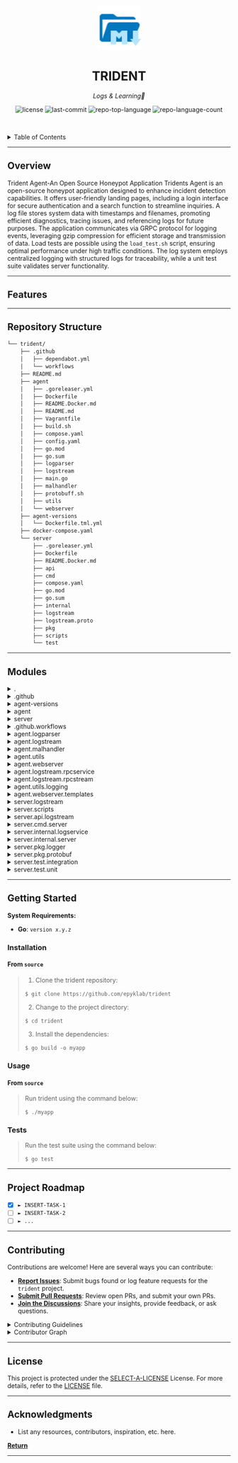 <p align="center">
  <img src="https://raw.githubusercontent.com/PKief/vscode-material-icon-theme/ec559a9f6bfd399b82bb44393651661b08aaf7ba/icons/folder-markdown-open.svg" width="100" alt="project-logo">
</p>
<p align="center">
    <h1 align="center">TRIDENT</h1>
</p>
<p align="center">
    <em>Logs & Learning💾</em>
</p>
<p align="center">
	<img src="https://img.shields.io/github/license/epyklab/trident?style=default&logo=opensourceinitiative&logoColor=white&color=0080ff" alt="license">
	<img src="https://img.shields.io/github/last-commit/epyklab/trident?style=default&logo=git&logoColor=white&color=0080ff" alt="last-commit">
	<img src="https://img.shields.io/github/languages/top/epyklab/trident?style=default&color=0080ff" alt="repo-top-language">
	<img src="https://img.shields.io/github/languages/count/epyklab/trident?style=default&color=0080ff" alt="repo-language-count">
<p>
<p align="center">
	<!-- default option, no dependency badges. -->
</p>

<br><!-- TABLE OF CONTENTS -->
<details>
  <summary>Table of Contents</summary><br>

- [ Overview](#-overview)
- [ Features](#-features)
- [ Repository Structure](#-repository-structure)
- [ Modules](#-modules)
- [ Getting Started](#-getting-started)
  - [ Installation](#-installation)
  - [ Usage](#-usage)
  - [ Tests](#-tests)
- [ Project Roadmap](#-project-roadmap)
- [ Contributing](#-contributing)
- [ License](#-license)
- [ Acknowledgments](#-acknowledgments)
</details>
<hr>

##  Overview

Trident Agent-An Open Source Honeypot Application Tridents Agent is an open-source honeypot application designed to enhance incident detection capabilities. It offers user-friendly landing pages, including a login interface for secure authentication and a search function to streamline inquiries. A log file stores system data with timestamps and filenames, promoting efficient diagnostics, tracing issues, and referencing logs for future purposes. The application communicates via GRPC protocol for logging events, leveraging gzip compression for efficient storage and transmission of data. Load tests are possible using the `load_test.sh` script, ensuring optimal performance under high traffic conditions. The log system employs centralized logging with structured logs for traceability, while a unit test suite validates server functionality.

---

##  Features



---

##  Repository Structure

```sh
└── trident/
    ├── .github
    │   ├── dependabot.yml
    │   └── workflows
    ├── README.md
    ├── agent
    │   ├── .goreleaser.yml
    │   ├── Dockerfile
    │   ├── README.Docker.md
    │   ├── README.md
    │   ├── Vagrantfile
    │   ├── build.sh
    │   ├── compose.yaml
    │   ├── config.yaml
    │   ├── go.mod
    │   ├── go.sum
    │   ├── logparser
    │   ├── logstream
    │   ├── main.go
    │   ├── malhandler
    │   ├── protobuff.sh
    │   ├── utils
    │   └── webserver
    ├── agent-versions
    │   └── Dockerfile.tml.yml
    ├── docker-compose.yaml
    └── server
        ├── .goreleaser.yml
        ├── Dockerfile
        ├── README.Docker.md
        ├── api
        ├── cmd
        ├── compose.yaml
        ├── go.mod
        ├── go.sum
        ├── internal
        ├── logstream
        ├── logstream.proto
        ├── pkg
        ├── scripts
        └── test
```

---

##  Modules

<details closed><summary>.</summary>

| File                                                                                      | Summary                                                                                                                                                                                                                                                                                                                                                                                      |
| ---                                                                                       | ---                                                                                                                                                                                                                                                                                                                                                                                          |
| [docker-compose.yaml](https://github.com/epyklab/trident/blob/master/docker-compose.yaml) | Orchestrates two services-Trident agent and server, within predefined IP address subnets for communication (172.16.238.x & 172.16.239.x).2. Employs custom Docker images from GitHub Container Registry (ghcr.io/epyklab) for each service, and opens essential ports (8080).3. Ensures always-on restart of services and elevated container capabilities to administer network (NET_ADMIN). |

</details>

<details closed><summary>.github</summary>

| File                                                                                    | Summary                                                                                                                                                                                                                                                  |
| ---                                                                                     | ---                                                                                                                                                                                                                                                      |
| [dependabot.yml](https://github.com/epyklab/trident/blob/master/.github/dependabot.yml) | Dependabot configuration file optimizes the software repository by automatically updating devcontainer packages on a weekly basis, fostering version consistency and promoting efficiency in package management within the projects container ecosystem. |

</details>

<details closed><summary>agent-versions</summary>

| File                                                                                                   | Summary                                                                                                                                                                                                                                                                                                                                                                                                                                                                                                                                            |
| ---                                                                                                    | ---                                                                                                                                                                                                                                                                                                                                                                                                                                                                                                                                                |
| [Dockerfile.tml.yml](https://github.com/epyklab/trident/blob/master/agent-versions/Dockerfile.tml.yml) | Dockerfile.tml.yml prepares the agents Go binaries for efficient execution by defining the required GO_VERSION and target architecture (GOARCH).2. Streamline: The script optimizes the build process, using caching and mounting essential directories to reduce compilation time and dependency management.3. Deploy: Finally, the Dockerfile sets up a production environment based on Ubuntu, ensuring secure and seamless operation of the Trident agent by installing required packages, managing log files, and configuring OpenSSH server. |

</details>

<details closed><summary>agent</summary>

| File                                                                                    | Summary                                                                                                                                                                                                                                                                                                                                                                                                                                                                                                                                                                                                                                                                                                                                                                                                                                                                                                                                                                                                                                                                                                                                                                                                                                                                                                                                                               |
| ---                                                                                     | ---                                                                                                                                                                                                                                                                                                                                                                                                                                                                                                                                                                                                                                                                                                                                                                                                                                                                                                                                                                                                                                                                                                                                                                                                                                                                                                                                                                   |
| [.goreleaser.yml](https://github.com/epyklab/trident/blob/master/agent/.goreleaser.yml) | The `.goreleaser.yml` file in Tridents agent directory configures its continuous delivery pipeline, automating the Linux binary release process for the Go-based agent software. This setup includes signing with Cosign for secure distribution, and broadcasting updates via Telegram when a new version is available.                                                                                                                                                                                                                                                                                                                                                                                                                                                                                                                                                                                                                                                                                                                                                                                                                                                                                                                                                                                                                                              |
| [Dockerfile](https://github.com/epyklab/trident/blob/master/agent/Dockerfile)           | The Dockerfile within `trident/agent` instructs a multi-stage container to build an executable for the application called trident." It optimizes the process by utilizing Docker's caching mechanisms and leverages separate stages for building and running the app on a Ubuntu platform.2. **Deploy & Run:** Once the trident binary is built, the final container stage is launched, with its primary responsibilities being installing necessary runtime dependencies and creating a non-privileged user to run the application. The resulting executable is copied from the build stage and executed when the container starts.3. **Ports Exposure:** The container exposes ports 5555 and 8080, allowing communication with the running application instance in other environments or services.                                                                                                                                                                                                                                                                                                                                                                                                                                                                                                                                                                 |
| [Vagrantfile](https://github.com/epyklab/trident/blob/master/agent/Vagrantfile)         | Configures virtual machine setup for Tridents agent software via Vagrant (Ruby script), utilizing Ubuntu 22.04 as its base image.2. Deployment Flexibility: Allows developers to manage resources like memory, CPUs, and storage pool during deployment in Libvirt provider.3. File Synchronization: Enables the synchronization of current working directory with the guest systems `/home/vangrant` folder during the VM setup.                                                                                                                                                                                                                                                                                                                                                                                                                                                                                                                                                                                                                                                                                                                                                                                                                                                                                                                                     |
| [build.sh](https://github.com/epyklab/trident/blob/master/agent/build.sh)               | Config.yaml`, directory structure (e.g., /etc/trident, /var/log/trident.log), ensuring vital agent settings are in place to maintain a smooth functioning of the Trident ecosystem.                                                                                                                                                                                                                                                                                                                                                                                                                                                                                                                                                                                                                                                                                                                                                                                                                                                                                                                                                                                                                                                                                                                                                                                   |
| [compose.yaml](https://github.com/epyklab/trident/blob/master/agent/compose.yaml)       | The configuration includes defining a PostgreSQL database (commented out) that could potentially be utilized by the application, demonstrating modularity.4. The containerized services depend on each other in a coordinated manner, ensuring seamless operation upon startup.                                                                                                                                                                                                                                                                                                                                                                                                                                                                                                                                                                                                                                                                                                                                                                                                                                                                                                                                                                                                                                                                                       |
| [config.yaml](https://github.com/epyklab/trident/blob/master/agent/config.yaml)         | This YAML file tailors the Trident Agent to monitor specified system logs.2. Define: It selects services (auditd, ssh, webserver) for monitoring, while ignoring others (faillog by default).3. Stream: It sets the URL for the log stream and specifies log files (/var/log/auth.log by default).4. Capture": Enables uploads of captured logs to the centralized platform and offers customization for web server templates.                                                                                                                                                                                                                                                                                                                                                                                                                                                                                                                                                                                                                                                                                                                                                                                                                                                                                                                                        |
| [go.mod](https://github.com/epyklab/trident/blob/master/agent/go.mod)                   | The go.mod file anchors dependencies for the agent module in Tridents architecture. It orchestrates the integration of external libraries such as gin-gonic/gin, google/protobuf, and fsnotify, facilitating seamless communication, data handling, and configuration for the agent component in the system.                                                                                                                                                                                                                                                                                                                                                                                                                                                                                                                                                                                                                                                                                                                                                                                                                                                                                                                                                                                                                                                          |
| [go.sum](https://github.com/epyklab/trident/blob/master/agent/go.sum)                   | TridentThe provided code file resides within the `trident/agent` directory of this open-source project, indicating that it is part of the Agent component of the Trident system.The key purpose of the agent code in relation to the repository architecture is to:1. **Build and manage a containerized applicationThe Dockerfile, one of the critical artifacts within the agent directory, serves as instructions for creating a docker image that can contain the necessary dependencies and run the agent.2. **Automate release processesWith.goreleaser.yml configuration file, this code aims to automate the process of creating and managing releases by handling tasks like versioning, packaging, and distributing binaries for various platforms.3. **Implement continuous integration/continuous deployment (CI/CD)The workflows defined in the `trident/.github` folder enable automating the building, testing, and deployment of changes made to the agent component. This promotes faster feedback loops and ensures that changes are consistently delivered efficiently.4. **Support a maintainable open-source projectBy incorporating dependabot.yml within the.github directory, Tridents maintenance team can automatically receive and manage updates for its dependencies, promoting best practices around software maintenance and security. |
| [main.go](https://github.com/epyklab/trident/blob/master/agent/main.go)                 | The `main.go` script initiates and coordinates essential services within the agent directory of Trident repository, such as log parsing, file monitoring, logging streaming, malware handling, and web server functionality.2. Facilitate: The agent orchestrated in this code collects, processes, and transmits log data to ensure comprehensive log management within the Trident application.3. Manage: The main function of `main.go` initiates and spawns go routines for various modules like log parsing, file watcher, logging shipper, malware handler, and web server, facilitating efficient and effective Trident system performance.                                                                                                                                                                                                                                                                                                                                                                                                                                                                                                                                                                                                                                                                                                                    |
| [protobuff.sh](https://github.com/epyklab/trident/blob/master/agent/protobuff.sh)       | Configure Protocol Buffers setup in agent folder, ensuring efficient message interchange between microservices.2. Enable: Installs necessary compilers (protobuf-compiler), Go plugins (protoc-gen-go and protoc-gen-go-grpc), and updates PATH for smooth compilation.3. Accomplish: Verifies correct installation and provides paths for the installed components, facilitating protocol buffer usage in the applications architecture.                                                                                                                                                                                                                                                                                                                                                                                                                                                                                                                                                                                                                                                                                                                                                                                                                                                                                                                             |

</details>

<details closed><summary>server</summary>

| File                                                                                     | Summary                                                                                                                                                                                                                                                                                                                                                                                                                                  |
| ---                                                                                      | ---                                                                                                                                                                                                                                                                                                                                                                                                                                      |
| [.goreleaser.yml](https://github.com/epyklab/trident/blob/master/server/.goreleaser.yml) | This `.goreleaser.yml` file within the Trident servers architecture sets up automated releases for the application on Linux platforms. It invokes CGo-free builds with LD flags (-s-w) and applies cosign digital signatures to ensure authenticity before announcements via Telegram. This process streamlines deployment workflows, ensuring a seamless update experience.                                                             |
| [Dockerfile](https://github.com/epyklab/trident/blob/master/server/Dockerfile)           | This Dockerfile within the Trident repository constructs an Alpine Linux-based container for the server application. It downloads dependencies and builds the Go application using specified parameters. Upon successful construction, it installs minimal runtime requirements and copies the built executable into the new stage. The final container starts the server on port 5555 with the specified user credentials when invoked. |
| [compose.yaml](https://github.com/epyklab/trident/blob/master/server/compose.yaml)       | Navigates and configures the server service in this Docker Compose environment. It directs the build of the application using the local Dockerfile and opens a specific port for external access, enabling interaction between services. Additional service dependencies or configuration are optional and can be customized as needed.                                                                                                  |
| [go.mod](https://github.com/epyklab/trident/blob/master/server/go.mod)                   | The `server/go.mod` file defines the modular structure for a core service within the Trident project, ensuring interoperability with external libraries and Google-specific APIs for robustness and scalability.2. **Crucial ComponentsIt facilitates dependency management using Go Modules (`google.golang.org/grpc`, `google.golang.org/protobuf`) as well as critical indirect dependencies, including Golangs x-package.            |
| [go.sum](https://github.com/epyklab/trident/blob/master/server/go.sum)                   | This file records dependencies cryptographic hash sums for the Trident server project, ensuring the correct version is installed when modules are downloaded, preventing potential security threats or software errors due to wrong package versions.                                                                                                                                                                                    |
| [logstream.proto](https://github.com/epyklab/trident/blob/master/server/logstream.proto) | Implement LogService protocol in protobuf for seamless log communication.2. **ExtendFacilitates the exchange of structured log data between components, using a gRPC interface.3. **IntegrateEssential part of Trident servers microservices architecture, handling logging operations efficiently.                                                                                                                                      |

</details>

<details closed><summary>.github.workflows</summary>

| File                                                                                                                          | Summary                                                                                                                                                                                                                                                                                                                                                                                                     |
| ---                                                                                                                           | ---                                                                                                                                                                                                                                                                                                                                                                                                         |
| [agent-container-generic.yaml](https://github.com/epyklab/trident/blob/master/.github/workflows/agent-container-generic.yaml) | The `agent-container-generic.yaml` workflow script initiates and manages containerized Trident Agent deployments across various environments, ensuring smooth integration and scalability. It utilizes GitHub Actions for continuous deployment strategies, enhancing the repositorys infrastructure and reliability.                                                                                       |
| [server-container.yaml](https://github.com/epyklab/trident/blob/master/.github/workflows/server-container.yaml)               | GitHub Actions workflow for deploying server container.2. Targets: Docker-compose configuration to launch the Trident server instance.3. Goal: Enables seamless, automated container deployment with version updates.4. Facilitates: Continuous integration and delivery, ensuring robust server functionality.5. Maintains: Consistency in deploying server containers across various GitHub environments. |

</details>

<details closed><summary>agent.logparser</summary>

| File                                                                                    | Summary                                                                                                                                                                                                                                                                                                                                                             |
| ---                                                                                     | ---                                                                                                                                                                                                                                                                                                                                                                 |
| [generic.go](https://github.com/epyklab/trident/blob/master/agent/logparser/generic.go) | Tail logs from specified paths like /var/log/auth.log, converts the lines into structured JSON format and passes them to a channel. Enhances logging consistency for Tridents agent component.                                                                                                                                                                      |
| [systemd.go](https://github.com/epyklab/trident/blob/master/agent/logparser/systemd.go) | Logparser in the Trident agent processes Systemd journal logs, extracting critical insights that enhance system monitoring for superior performance analysis.2. Connect": This logparser module in the Trident agent integrates with Systemd journal to provide continuous system health checks across diverse Linux environments within our platform architecture. |

</details>

<details closed><summary>agent.logstream</summary>

| File                                                                                              | Summary                                                                                                                                                                                                                                                                                                                                                                      |
| ---                                                                                               | ---                                                                                                                                                                                                                                                                                                                                                                          |
| [logstream.proto](https://github.com/epyklab/trident/blob/master/agent/logstream/logstream.proto) | Remote logging protocol between the Trident Agent and Server using protobufs.2. Structures: Log entries as messages, providing a unified format for logging data exchange.3. Facilitates: Efficient bi-directional communication for log management, ensuring seamless system operations.                                                                                    |
| [stream.go](https://github.com/epyklab/trident/blob/master/agent/logstream/stream.go)             | The ShipLogs' function, found in logstream/stream.go, acts as the data sender within Trident's architecture.2. It ships logs (events, status updates) to a specified server, defined by the TRIDENT_SERVER_ADDRESS environment variable.3. Utilizing gRPC and Go language, it streams incoming data via channel lineChan', ensuring real-time logging to a central location. |

</details>

<details closed><summary>agent.malhandler</summary>

| File                                                                                                 | Summary                                                                                                                                                                                                                                                                                                                                                                                                     |
| ---                                                                                                  | ---                                                                                                                                                                                                                                                                                                                                                                                                         |
| [handleuploads.go](https://github.com/epyklab/trident/blob/master/agent/malhandler/handleuploads.go) | Monitoring component monitors files uploaded into a specified directory. When new files are created, this file-watching service base64 encodes their content and logs the events. Subsequently, it removes these processed files from the system, with an option to hash them before deletion. This ensures timely logging of file upload activities for effective monitoring within Tridents agent module. |

</details>

<details closed><summary>agent.utils</summary>

| File                                                                                    | Summary                                                                                                                                                                                                                       |
| ---                                                                                     | ---                                                                                                                                                                                                                           |
| [confparse.go](https://github.com/epyklab/trident/blob/master/agent/utils/confparse.go) | Manages services, stream URL, log files, file uploads, and webfiles. Written in Golang using YAML parsing to facilitate easy customization of agent behavior for diverse use cases within the parent repository architecture. |

</details>

<details closed><summary>agent.webserver</summary>

| File                                                                                        | Summary                                                                                                                                                                                                                                                                                                                                                                        |
| ---                                                                                         | ---                                                                                                                                                                                                                                                                                                                                                                            |
| [webserver.go](https://github.com/epyklab/trident/blob/master/agent/webserver/webserver.go) | Manages web server operations for Trident Agent, providing route handling, HTML rendering, and POST data processing. Implemented as Gin framework-based application with middleware logging functionality for tracking user activities such as login attempts and search queries. Webserver also facilitates file uploads by saving user submissions to specified directories. |

</details>

<details closed><summary>agent.logstream.rpcservice</summary>

| File                                                                                               | Summary                                                                                                                                                                                                                                                                                          |
| ---                                                                                                | ---                                                                                                                                                                                                                                                                                              |
| [sendrpc.go](https://github.com/epyklab/trident/blob/master/agent/logstream/rpcservice/sendrpc.go) | Simplifies logging within the Trident ecosystem by providing an RPC access to logging functionality.2. Key Feature: LogService-Exposes logMessage method enabling remote systems to submit logs for processing in real-time, increasing centralization and streamlining system management tasks. |

</details>

<details closed><summary>agent.logstream.rpcstream</summary>

| File                                                                                                                  | Summary                                                                                                                                                                                                                                                                                                                                                                                                                      |
| ---                                                                                                                   | ---                                                                                                                                                                                                                                                                                                                                                                                                                          |
| [logstream.pb.go](https://github.com/epyklab/trident/blob/master/agent/logstream/rpcstream/logstream.pb.go)           | LogEntry and LogResponse to handle log stream communication.3. Establish dependencies between defined types based on input/output requirements.4. Create a custom exporter function for handling access to message fields while preserving struct integrity.5. Perform type validation during initialization with an option for unsafe enabled mode.6. Build protocol data structure with Go-specific types and definitions. |
| [logstream_grpc.pb.go](https://github.com/epyklab/trident/blob/master/agent/logstream/rpcstream/logstream_grpc.pb.go) | Generates RPC-based client and server implementations for logging messages in the Trident architecture. Leverages protocol buffer files to define log entry format and gRPC for communication. This enables the exchange of structured log data between the Agent and Server.                                                                                                                                                |

</details>

<details closed><summary>agent.utils.logging</summary>

| File                                                                                      | Summary                                                                                                                                                                                                                                                                             |
| ---                                                                                       | ---                                                                                                                                                                                                                                                                                 |
| [format.go](https://github.com/epyklab/trident/blob/master/agent/utils/logging/format.go) | The `format.go` file creates structured log data within the utils/logging package, forming human-readable and JSON-serializable log format. It provides customization for log timestamp, UUID, source, and message fields.                                                          |
| [logger.go](https://github.com/epyklab/trident/blob/master/agent/utils/logging/logger.go) | Logger utility.In Tridents agent module, this logger initializes a file named trident.log. This log file stores application data with timestamp and file-name for ease of tracking issues, enhancing the system's diagnostic capabilities and providing a log for future reference. |

</details>

<details closed><summary>agent.webserver.templates</summary>

| File                                                                                                | Summary                                                                                                                                                                                                                                                                                                            |
| ---                                                                                                 | ---                                                                                                                                                                                                                                                                                                                |
| [home.html](https://github.com/epyklab/trident/blob/master/agent/webserver/templates/home.html)     | The home.html template defines a user-friendly landing page for our honeypot agent application.2. Functionality: It welcomes users, offers login and search options, and provides an upload form for suspicious files, enhancing incident detection capabilities.                                                  |
| [login.html](https://github.com/epyklab/trident/blob/master/agent/webserver/templates/login.html)   | User Login System (agent/webserver/templates/login.html)The provided HTML template defines a user login interface within the Trident agent software architecture. Users are invited to input their username and password for secure authentication, facilitating seamless access to the platforms functionalities. |
| [search.html](https://github.com/epyklab/trident/blob/master/agent/webserver/templates/search.html) | Agent/webserver/templates/search.html In this repository, we provide an interactive search function for users. The HTML template renders a simple form that accepts text input and initiates searches through the designated API endpoint /search when submitted.                                                  |

</details>

<details closed><summary>server.logstream</summary>

| File                                                                                                         | Summary                                                                                                                                                                                                                                                                                                                                                                                                                                             |
| ---                                                                                                          | ---                                                                                                                                                                                                                                                                                                                                                                                                                                                 |
| [logstream.pb.go](https://github.com/epyklab/trident/blob/master/server/logstream/logstream.pb.go)           | Import necessary packages and define your file structs using the given raw data, applying appropriate message info.2. Utilize gzip compression to compress your file's raw data for efficient transmission and storage.3. Initialize your protobuf definitions by building a ProtoFile object based on defined types and dependencies.4. Store this newly initialized File_logstream_proto for later use in other modules or functions as required. |
| [logstream_grpc.pb.go](https://github.com/epyklab/trident/blob/master/server/logstream/logstream_grpc.pb.go) | Generate protobuf-generated Go code for a gRPC LogService, enabling communication between server and client for logging events. The provided file, `server/logstream/logstream_grpc.pb.go`, serves as the foundation for defining log stream communication in the Trident repository architecture.                                                                                                                                                  |

</details>

<details closed><summary>server.scripts</summary>

| File                                                                                       | Summary                                                                                                                                                                                                                                                                                             |
| ---                                                                                        | ---                                                                                                                                                                                                                                                                                                 |
| [load_test.sh](https://github.com/epyklab/trident/blob/master/server/scripts/load_test.sh) | The script `load_test.sh`, situated within `server/scripts` folder, serves as a placeholder for conducting load tests on the server. Users can employ tools such as `hey`, `ab`, or custom scripts to assess the servers load capacity, ensuring optimal performance under high traffic conditions. |

</details>

<details closed><summary>server.api.logstream</summary>

| File                                                                                                   | Summary                                                                                                                                                                                                                               |
| ---                                                                                                    | ---                                                                                                                                                                                                                                   |
| [logstream.proto](https://github.com/epyklab/trident/blob/master/server/api/logstream/logstream.proto) | The logstream.proto file in tridents server architecture defines a Protocol Buffers service named LogService', enabling seamless communication between services by exchanging LogEntry and LogResponse messages for logging purposes. |

</details>

<details closed><summary>server.cmd.server</summary>

| File                                                                                | Summary                                                                                                                                                                                                                                                                                                                                                                                                                                                                                                |
| ---                                                                                 | ---                                                                                                                                                                                                                                                                                                                                                                                                                                                                                                    |
| [main.go](https://github.com/epyklab/trident/blob/master/server/cmd/server/main.go) | The main.go file within server/cmd/server initiates a TCP listener on port 5555 for the Trident server, accepting incoming GRPC requests.2. **GRPC Service ImplementationIt sets up a LogServiceServer and defines a single method `LogMessage`, which accepts GRPC messages, logs them, and sends a success response.3. **Connecting ComponentsThe code establishes connections between the external client and the internal logic of Tridents server, handling incoming logs via GRPC communication. |

</details>

<details closed><summary>server.internal.logservice</summary>

| File                                                                                               | Summary                                                                                                                                                                                                                                                                                                                                                                            |
| ---                                                                                                | ---                                                                                                                                                                                                                                                                                                                                                                                |
| [service.go](https://github.com/epyklab/trident/blob/master/server/internal/logservice/service.go) | This file within the Trident servers internal logservice package defines a LogServiceServer structure that handles incoming LogMessage requests from the protobuf API. The server returns success confirmation upon receiving and processing the log entry. This crucial component is an essential part of the Trident server architecture, managing logs for seamless operations. |

</details>

<details closed><summary>server.internal.server</summary>

| File                                                                                         | Summary                                                                                                                                                                                                                                                                                                             |
| ---                                                                                          | ---                                                                                                                                                                                                                                                                                                                 |
| [server.go](https://github.com/epyklab/trident/blob/master/server/internal/server/server.go) | This `server.go` script initiates a gRPC server for Tridents log management service.2. It registers the logService implementation as a server-side endpoint within the provided grpc instance.3. Interacts with the defined Protobuf protocol and dependencies to manage logs efficiently in Tridents architecture. |

</details>

<details closed><summary>server.pkg.logger</summary>

| File                                                                                      | Summary                                                                                                                                                                                                                                                                                                                                                                                                  |
| ---                                                                                       | ---                                                                                                                                                                                                                                                                                                                                                                                                      |
| [loggger.go](https://github.com/epyklab/trident/blob/master/server/pkg/logger/loggger.go) | A module within the Trident server package introduces the logger, a crucial system for managing logs. It exports InfoLogger and ErrorLogger, creating structured logging for better traceability and error handling. By initializing loggers in a central location, it simplifies and standardizes log management across the application, promoting maintainable code and efficient debugging processes. |

</details>

<details closed><summary>server.pkg.protobuf</summary>

| File                                                                                                            | Summary                                                                                                                                                                                                                                                                                                                                                                                                                                                                                                                                                                                                                                                                                                                                                                                                                                                                                                                                   |
| ---                                                                                                             | ---                                                                                                                                                                                                                                                                                                                                                                                                                                                                                                                                                                                                                                                                                                                                                                                                                                                                                                                                       |
| [logstream.pb.go](https://github.com/epyklab/trident/blob/master/server/pkg/protobuf/logstream.pb.go)           | Import the generated protocol file for the `logstream` service (file_logstream_proto) to start using the defined message types, LogEntry and LogResponse.2. Implement the LogService method by defining input and output data structures in accordance with the specified protocol for handling log messages.3. Create a new goroutine or function that continuously reads from an appropriate data source (such as a log file) to generate the desired log messages, sending them to the provided LogService client using the generated interface.4. To compress the logstream data during transfer, make use of the provided `file_logstream_proto_rawDescGZIP()` method that will automatically compress and decompress data as necessary for transmission.5. Regularly inspect logs from the receiving side to ensure correct functioning and adapt code if issues arise during the communication process with the logstream service. |
| [logstream_grpc.pb.go](https://github.com/epyklab/trident/blob/master/server/pkg/protobuf/logstream_grpc.pb.go) | Generate Go code for gRPC service definitions (specifically `logstream_grpc.pb.go`) from `logstream.proto`.2. Role: Key component in the parent repository's server, providing gRPC communication between LogService components via methods like `LogMessage` and defining corresponding RPC handlers.3. Usage: Enables bi-directional communication between log stream agents and the server to exchange log entries in the specified architecture.                                                                                                                                                                                                                                                                                                                                                                                                                                                                                      |

</details>

<details closed><summary>server.test.integration</summary>

| File                                                                                                    | Summary                                                                                                                                                                                                                                                                                             |
| ---                                                                                                     | ---                                                                                                                                                                                                                                                                                                 |
| [server_test.go](https://github.com/epyklab/trident/blob/master/server/test/integration/server_test.go) | Server/test/integration/server_test.go contains the Go-implemented TestServer function, which validates the servers correct operation when integrated with other components within the Trident system. This ensures reliable communication and data processing throughout our open-source platform. |

</details>

<details closed><summary>server.test.unit</summary>

| File                                                                                               | Summary                                                                                                                                                                                              |
| ---                                                                                                | ---                                                                                                                                                                                                  |
| [service_test.go](https://github.com/epyklab/trident/blob/master/server/test/unit/service_test.go) | Test unit functions for the LogService within the servers test suite, validating its functionality by simulating various input scenarios, ensuring error-free data handling and optimal performance. |

</details>

---

##  Getting Started

**System Requirements:**

* **Go**: `version x.y.z`

###  Installation

<h4>From <code>source</code></h4>

> 1. Clone the trident repository:
>
> ```console
> $ git clone https://github.com/epyklab/trident
> ```
>
> 2. Change to the project directory:
> ```console
> $ cd trident
> ```
>
> 3. Install the dependencies:
> ```console
> $ go build -o myapp
> ```

###  Usage

<h4>From <code>source</code></h4>

> Run trident using the command below:
> ```console
> $ ./myapp
> ```

###  Tests

> Run the test suite using the command below:
> ```console
> $ go test
> ```

---

##  Project Roadmap

- [X] `► INSERT-TASK-1`
- [ ] `► INSERT-TASK-2`
- [ ] `► ...`

---

##  Contributing

Contributions are welcome! Here are several ways you can contribute:

- **[Report Issues](https://github.com/epyklab/trident/issues)**: Submit bugs found or log feature requests for the `trident` project.
- **[Submit Pull Requests](https://github.com/epyklab/trident/blob/main/CONTRIBUTING.md)**: Review open PRs, and submit your own PRs.
- **[Join the Discussions](https://github.com/epyklab/trident/discussions)**: Share your insights, provide feedback, or ask questions.

<details closed>
<summary>Contributing Guidelines</summary>

1. **Fork the Repository**: Start by forking the project repository to your github account.
2. **Clone Locally**: Clone the forked repository to your local machine using a git client.
   ```sh
   git clone https://github.com/epyklab/trident
   ```
3. **Create a New Branch**: Always work on a new branch, giving it a descriptive name.
   ```sh
   git checkout -b new-feature-x
   ```
4. **Make Your Changes**: Develop and test your changes locally.
5. **Commit Your Changes**: Commit with a clear message describing your updates.
   ```sh
   git commit -m 'Implemented new feature x.'
   ```
6. **Push to github**: Push the changes to your forked repository.
   ```sh
   git push origin new-feature-x
   ```
7. **Submit a Pull Request**: Create a PR against the original project repository. Clearly describe the changes and their motivations.
8. **Review**: Once your PR is reviewed and approved, it will be merged into the main branch. Congratulations on your contribution!
</details>

<details closed>
<summary>Contributor Graph</summary>
<br>
<p align="center">
   <a href="https://github.com{/epyklab/trident/}graphs/contributors">
      <img src="https://contrib.rocks/image?repo=epyklab/trident">
   </a>
</p>
</details>

---

##  License

This project is protected under the [SELECT-A-LICENSE](https://choosealicense.com/licenses) License. For more details, refer to the [LICENSE](https://choosealicense.com/licenses/) file.

---

##  Acknowledgments

- List any resources, contributors, inspiration, etc. here.

[**Return**](#-overview)

---
